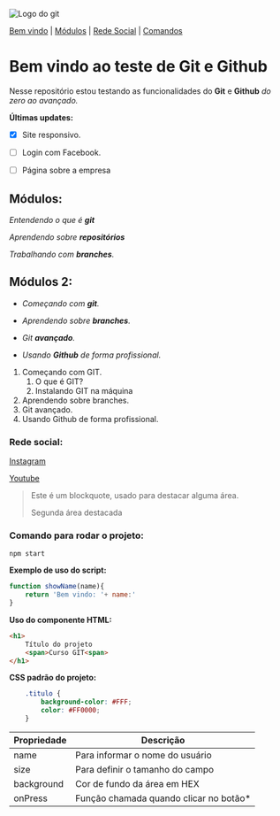 ![Logo do git](https://sujeitoprogramador.com/wp-content/uploads/2021/04/gitimage.png)

[Bem vindo](#bem-vindo-ao-teste-de-git-e-github) |
[Módulos](#módulos) |
[Rede Social](#rede-social) |
[Comandos](#comando-para-rodar-o-projeto)

# Bem vindo ao teste de Git e Github
Nesse repositório estou testando as funcionalidades do **Git** e **Github** _do zero ao avançado._

**Últimas updates:**
- [x] Site responsivo.
- [ ] Login com Facebook.
- [ ] Página sobre a empresa


## Módulos:
_Entendendo o que é **git**_

_Aprendendo sobre **repositórios**_

_Trabalhando com **branches**._

## Módulos 2:
* _Começando com **git**._

* _Aprendendo sobre **branches**._

* _Git **avançado**._

* _Usando **Github** de forma profissional._

1. Começando com GIT.       
    1. O que é GIT?
    2. Instalando GIT na máquina
2. Aprendendo sobre branches.
3. Git avançado.
4. Usando Github de forma profissional.


### Rede social:
[Instagram](https://instagram.com)

[Youtube](https://youtube.com)

>Este é um blockquote, usado para destacar alguma área.
>
>Segunda área destacada

### Comando para rodar o projeto:

```
npm start 

```

**Exemplo de uso do script:**
```js
function showName(name){
    return 'Bem vindo: '+ name:'
}

```
**Uso do componente HTML:**
```html
<h1>
    Título do projeto
    <span>Curso GIT<span>
</h1>
```

**CSS padrão do projeto:**
```css
    .titulo {
        background-color: #FFF;
        color: #FF0000;
    }
```

Propriedade | Descrição
----------  | --------
name | Para informar o nome do usuário
size | Para definir o tamanho do campo
background | Cor de fundo da área em HEX
onPress | Função chamada quando clicar no botão*
